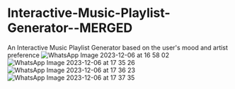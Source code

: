 # Interactive-Music-Playlist-Generator--MERGED
An Interactive Music Playlist Generator based on the user's mood and artist preference
![WhatsApp Image 2023-12-06 at 16 58 02](https://github.com/keerthika0503/Interactive-Music-Playlist-Generator--MERGED/assets/151608764/8b23fcc8-d8d6-4b5d-9106-96ce01381466)
![WhatsApp Image 2023-12-06 at 17 35 26](https://github.com/keerthika0503/Interactive-Music-Playlist-Generator--MERGED/assets/151608764/516c88ac-6293-4797-a073-f15533ca08af)
![WhatsApp Image 2023-12-06 at 17 36 23](https://github.com/keerthika0503/Interactive-Music-Playlist-Generator--MERGED/assets/151608764/6f49f6a5-4b85-4aba-b411-df7da9dd5ebc)
![WhatsApp Image 2023-12-06 at 17 37 35](https://github.com/keerthika0503/Interactive-Music-Playlist-Generator--MERGED/assets/151608764/1ef34e5e-d370-4a96-991f-68958128622c)
